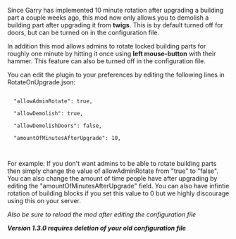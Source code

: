 Since Garry has implemented 10 minute rotation after upgrading a building part a couple weeks ago, this mod now only allows you to demolish a building part after upgrading it from **twigs**. This is by default turned off for doors, but can be turned on in the configuration file.

In addition this mod allows admins to rotate locked building parts for roughly one minute by hitting it once using **left mouse-button** with their hammer. This feature can also be turned off in the configuration file.

You can edit the plugin to your preferences by editing the following lines in RotateOnUpgrade.json:

````

  "allowAdminRotate": true,

  "allowDemolish": true,

  "allowDemolishDoors": false,

  "amountOfMinutesAfterUpgrade": 10,

 
````

For example: If you don't want admins to be able to rotate building parts then simply change the value of allowAdminRotate from "true" to "false".  You can also change the amount of time people have after upgrading by editing the "amountOfMinutesAfterUpgrade" field. You can also have infintie rotation of building blocks if you set this value to 0 but we highly discourage using this on your server.


*Also be sure to reload the mod after editing the configuration file*

*****Version 1.3.0 requires deletion of your old configuration file*****